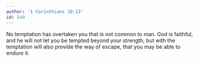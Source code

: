 ```yaml
---
author: '1 Corinthians 10:13'
id: 540
---
```


No temptation has overtaken you that is not common to man. God is faithful, and he will not let you be tempted beyond your strength, but with the temptation will also provide the way of escape, that you may be able to endure it.
